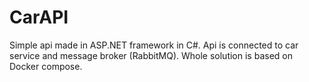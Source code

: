 # CarAPI
Simple api made in ASP.NET framework in C#. Api is connected to car service and message broker (RabbitMQ). Whole solution is based on Docker compose.
